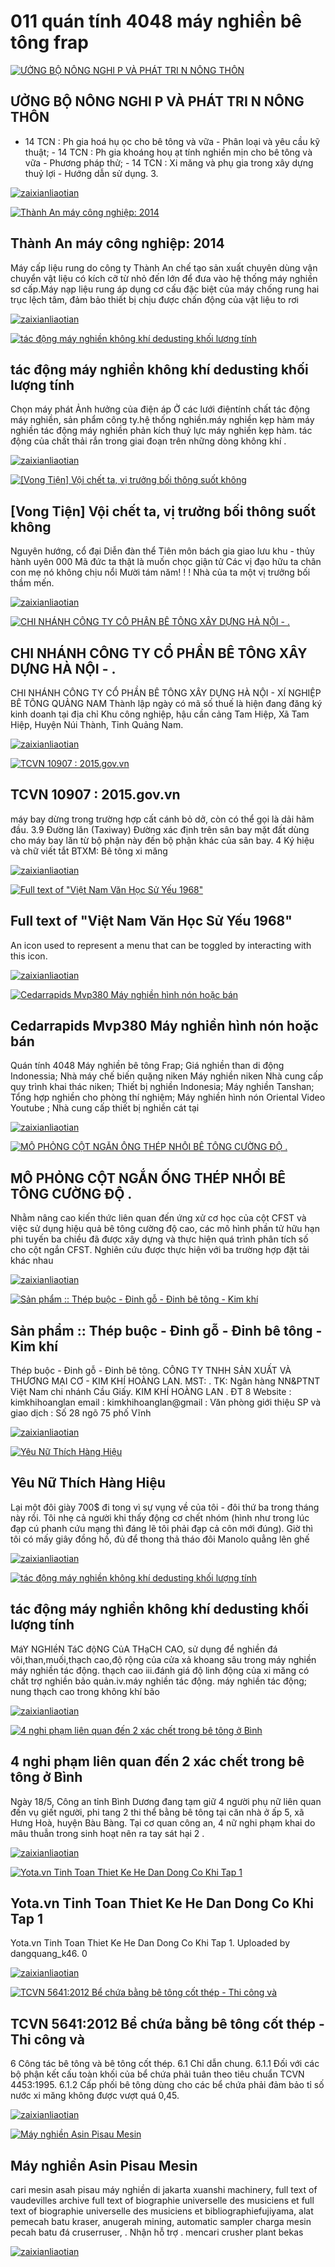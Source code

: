 # 011 quán tính 4048 máy nghiền bê tông frap
<a href="https://mnn.zoosnet.net/LR/Chatpre.aspx?id=MNN94995150&p=https://topgrinding.com/" target="_blank">![ƯỞNG BỘ NÔNG NGHI P VÀ PHÁT TRI N NÔNG THÔN](https://github.com/technlg/images/blob/main/24.jpg)</a>
## ƯỞNG BỘ NÔNG NGHI P VÀ PHÁT TRI N NÔNG THÔN
- 14 TCN : Ph gia hoá hụ ọc cho bê tông và vữa - Phân loại và yêu cầu kỹ thuật; - 14 TCN : Ph gia khoáng hoụ ạt tính nghiền mịn cho bê tông và vữa - Phương pháp thử; - 14 TCN : Xi măng và phụ gia trong xây dựng thuỷ lợi - Hướng dẫn sử dụng. 3.
<a href="https://mnn.zoosnet.net/LR/Chatpre.aspx?id=MNN94995150&p=https://topgrinding.com/" target="_blank"><img src="https://github.com/technlg/images/raw/main/chat11.jpg" alt="zaixianliaotian"/></a><a href="//whatsapp.shibangsoft.com/WhatsApp.php" ><img src="https://github.com/technlg/images/raw/main/chat11.png" alt=""></a>
<a href="https://mnn.zoosnet.net/LR/Chatpre.aspx?id=MNN94995150&p=https://topgrinding.com/" target="_blank">![Thành An máy công nghiệp: 2014](https://github.com/technlg/images/blob/main/47.jpg)</a>
## Thành An máy công nghiệp: 2014
Máy cấp liệu rung do công ty Thành An chế tạo sản xuất chuyên dùng vận chuyển vật liệu có kích cỡ từ nhỏ đến lớn để đưa vào hệ thống máy nghiền sơ cấp.Máy nạp liệu rung áp dụng cơ cấu đặc biệt của máy chống rung hai trục lệch tâm, đảm bảo thiết bị chịu được chấn động của vật liệu to rơi 
<a href="https://mnn.zoosnet.net/LR/Chatpre.aspx?id=MNN94995150&p=https://topgrinding.com/" target="_blank"><img src="https://github.com/technlg/images/raw/main/chat11.jpg" alt="zaixianliaotian"/></a><a href="//whatsapp.shibangsoft.com/WhatsApp.php" ><img src="https://github.com/technlg/images/raw/main/chat11.png" alt=""></a>
<a href="https://mnn.zoosnet.net/LR/Chatpre.aspx?id=MNN94995150&p=https://topgrinding.com/" target="_blank">![tác động máy nghiền không khí dedusting khối lượng tính ](https://github.com/technlg/images/blob/main/13.jpg)</a>
## tác động máy nghiền không khí dedusting khối lượng tính 
Chọn máy phát Ảnh hưởng của điện áp Ở các lưới điệntính chất tác động máy nghiền, sản phẩm công ty.hệ thống nghiền.máy nghiền kẹp hàm máy nghiền tác động máy nghiền phản kích thuỷ lực máy nghiền kẹp hàm. tác động của chất thải rắn trong giai đoạn trên những dòng không khí .
<a href="https://mnn.zoosnet.net/LR/Chatpre.aspx?id=MNN94995150&p=https://topgrinding.com/" target="_blank"><img src="https://github.com/technlg/images/raw/main/chat11.jpg" alt="zaixianliaotian"/></a><a href="//whatsapp.shibangsoft.com/WhatsApp.php" ><img src="https://github.com/technlg/images/raw/main/chat11.png" alt=""></a>
<a href="https://mnn.zoosnet.net/LR/Chatpre.aspx?id=MNN94995150&p=https://topgrinding.com/" target="_blank">![[Vong Tiện] Vội chết ta, vị trưởng bối thông suốt không ](https://github.com/technlg/images/blob/main/14.jpg)</a>
## [Vong Tiện] Vội chết ta, vị trưởng bối thông suốt không 
 Nguyên hướng, cổ đại Diễn đàn thể Tiên môn bách gia giao lưu khu - thủy hành uyên 000 Mã đức ta thật là muốn chọc giận tử Các vị đạo hữu ta chân con mẹ nó không chịu nổi Mười tám năm! ! ! Nhà của ta một vị trưởng bối thầm mến.
<a href="https://mnn.zoosnet.net/LR/Chatpre.aspx?id=MNN94995150&p=https://topgrinding.com/" target="_blank"><img src="https://github.com/technlg/images/raw/main/chat11.jpg" alt="zaixianliaotian"/></a><a href="//whatsapp.shibangsoft.com/WhatsApp.php" ><img src="https://github.com/technlg/images/raw/main/chat11.png" alt=""></a>
<a href="https://mnn.zoosnet.net/LR/Chatpre.aspx?id=MNN94995150&p=https://topgrinding.com/" target="_blank">![CHI NHÁNH CÔNG TY CỔ PHẦN BÊ TÔNG XÂY DỰNG HÀ NỘI - .](https://github.com/technlg/images/blob/main/9.jpg)</a>
## CHI NHÁNH CÔNG TY CỔ PHẦN BÊ TÔNG XÂY DỰNG HÀ NỘI - .
CHI NHÁNH CÔNG TY CỔ PHẦN BÊ TÔNG XÂY DỰNG HÀ NỘI - XÍ NGHIỆP BÊ TÔNG QUẢNG NAM Thành lập ngày có mã số thuế là hiện đang đăng ký kinh doanh tại địa chỉ Khu công nghiệp, hậu cần cảng Tam Hiệp, Xã Tam Hiệp, Huyện Núi Thành, Tỉnh Quảng Nam.
<a href="https://mnn.zoosnet.net/LR/Chatpre.aspx?id=MNN94995150&p=https://topgrinding.com/" target="_blank"><img src="https://github.com/technlg/images/raw/main/chat11.jpg" alt="zaixianliaotian"/></a><a href="//whatsapp.shibangsoft.com/WhatsApp.php" ><img src="https://github.com/technlg/images/raw/main/chat11.png" alt=""></a>
<a href="https://mnn.zoosnet.net/LR/Chatpre.aspx?id=MNN94995150&p=https://topgrinding.com/" target="_blank">![TCVN 10907 : 2015.gov.vn](https://github.com/technlg/images/blob/main/49.jpg)</a>
## TCVN 10907 : 2015.gov.vn
máy bay dừng trong trường hợp cất cánh bỏ dở, còn có thể gọi là dải hãm đầu. 3.9 Đường lăn (Taxiway) Đường xác định trên sân bay mặt đất dùng cho máy bay lăn từ bộ phận này đến bộ phận khác của sân bay. 4 Ký hiệu và chữ viết tắt BTXM: Bê tông xi măng
<a href="https://mnn.zoosnet.net/LR/Chatpre.aspx?id=MNN94995150&p=https://topgrinding.com/" target="_blank"><img src="https://github.com/technlg/images/raw/main/chat11.jpg" alt="zaixianliaotian"/></a><a href="//whatsapp.shibangsoft.com/WhatsApp.php" ><img src="https://github.com/technlg/images/raw/main/chat11.png" alt=""></a>
<a href="https://mnn.zoosnet.net/LR/Chatpre.aspx?id=MNN94995150&p=https://topgrinding.com/" target="_blank">![Full text of "Việt Nam Văn Học Sử Yếu 1968"](https://github.com/technlg/images/blob/main/59.jpg)</a>
## Full text of "Việt Nam Văn Học Sử Yếu 1968"
An icon used to represent a menu that can be toggled by interacting with this icon.
<a href="https://mnn.zoosnet.net/LR/Chatpre.aspx?id=MNN94995150&p=https://topgrinding.com/" target="_blank"><img src="https://github.com/technlg/images/raw/main/chat11.jpg" alt="zaixianliaotian"/></a><a href="//whatsapp.shibangsoft.com/WhatsApp.php" ><img src="https://github.com/technlg/images/raw/main/chat11.png" alt=""></a>
<a href="https://mnn.zoosnet.net/LR/Chatpre.aspx?id=MNN94995150&p=https://topgrinding.com/" target="_blank">![Cedarrapids Mvp380 Máy nghiền hình nón hoặc bán](https://github.com/technlg/images/blob/main/26.jpg)</a>
## Cedarrapids Mvp380 Máy nghiền hình nón hoặc bán
Quán tính 4048 Máy nghiền bê tông Frap; Giá nghiền than di động Indonessia; Nhà máy chế biến quặng niken Máy nghiền niken Nhà cung cấp quy trình khai thác niken; Thiết bị nghiền Indonesia; Máy nghiền Tanshan; Tổng hợp nghiền cho phòng thí nghiệm; Máy nghiền hình nón Oriental Video Youtube ; Nhà cung cấp thiết bị nghiền cát tại 
<a href="https://mnn.zoosnet.net/LR/Chatpre.aspx?id=MNN94995150&p=https://topgrinding.com/" target="_blank"><img src="https://github.com/technlg/images/raw/main/chat11.jpg" alt="zaixianliaotian"/></a><a href="//whatsapp.shibangsoft.com/WhatsApp.php" ><img src="https://github.com/technlg/images/raw/main/chat11.png" alt=""></a>
<a href="https://mnn.zoosnet.net/LR/Chatpre.aspx?id=MNN94995150&p=https://topgrinding.com/" target="_blank">![MÔ PHỎNG CỘT NGẮN ỐNG THÉP NHỒI BÊ TÔNG CƯỜNG ĐỘ .](https://github.com/technlg/images/blob/main/35.jpg)</a>
## MÔ PHỎNG CỘT NGẮN ỐNG THÉP NHỒI BÊ TÔNG CƯỜNG ĐỘ .
Nhằm nâng cao kiến thức liên quan đến ứng xử cơ học của cột CFST và việc sử dụng hiệu quả bê tông cường độ cao, các mô hình phần tử hữu hạn phi tuyến ba chiều đã được xây dựng và thực hiện quá trình phân tích số cho cột ngắn CFST. Nghiên cứu được thực hiện với ba trường hợp đặt tải khác nhau
<a href="https://mnn.zoosnet.net/LR/Chatpre.aspx?id=MNN94995150&p=https://topgrinding.com/" target="_blank"><img src="https://github.com/technlg/images/raw/main/chat11.jpg" alt="zaixianliaotian"/></a><a href="//whatsapp.shibangsoft.com/WhatsApp.php" ><img src="https://github.com/technlg/images/raw/main/chat11.png" alt=""></a>
<a href="https://mnn.zoosnet.net/LR/Chatpre.aspx?id=MNN94995150&p=https://topgrinding.com/" target="_blank">![Sản phẩm :: Thép buộc - Đinh gỗ - Đinh bê tông - Kim khí ](https://github.com/technlg/images/blob/main/32.jpg)</a>
## Sản phẩm :: Thép buộc - Đinh gỗ - Đinh bê tông - Kim khí 
Thép buộc - Đinh gỗ - Đinh bê tông. CÔNG TY TNHH SẢN XUẤT VÀ THƯƠNG MẠI CƠ - KIM KHÍ HOÀNG LAN. MST: . TK: Ngân hàng NN&PTNT Việt Nam chi nhánh Cầu Giấy. KIM KHÍ HOÀNG LAN . ĐT 8 Website : kimkhihoanglan email : kimkhihoanglan@gmail : Văn phòng giới thiệu SP và giao dịch : Số 28 ngõ 75 phố Vĩnh 
<a href="https://mnn.zoosnet.net/LR/Chatpre.aspx?id=MNN94995150&p=https://topgrinding.com/" target="_blank"><img src="https://github.com/technlg/images/raw/main/chat11.jpg" alt="zaixianliaotian"/></a><a href="//whatsapp.shibangsoft.com/WhatsApp.php" ><img src="https://github.com/technlg/images/raw/main/chat11.png" alt=""></a>
<a href="https://mnn.zoosnet.net/LR/Chatpre.aspx?id=MNN94995150&p=https://topgrinding.com/" target="_blank">![Yêu Nữ Thích Hàng Hiệu](https://github.com/technlg/images/blob/main/12.jpg)</a>
## Yêu Nữ Thích Hàng Hiệu
Lại một đôi giày 700$ đi tong vì sự vụng về của tôi - đôi thứ ba trong tháng này rồi. Tôi nhẹ cả người khi thấy động cơ chết nhóm (hình như trong lúc đạp cú phanh cứu mạng thì đáng lẽ tôi phải đạp cả côn mới đúng). Giờ thì tôi có mấy giây đồng hồ, đủ để thong thả tháo đôi Manolo quẳng lên ghế 
<a href="https://mnn.zoosnet.net/LR/Chatpre.aspx?id=MNN94995150&p=https://topgrinding.com/" target="_blank"><img src="https://github.com/technlg/images/raw/main/chat11.jpg" alt="zaixianliaotian"/></a><a href="//whatsapp.shibangsoft.com/WhatsApp.php" ><img src="https://github.com/technlg/images/raw/main/chat11.png" alt=""></a>
<a href="https://mnn.zoosnet.net/LR/Chatpre.aspx?id=MNN94995150&p=https://topgrinding.com/" target="_blank">![tác động máy nghiền không khí dedusting khối lượng tính ](https://github.com/technlg/images/blob/main/51.jpg)</a>
## tác động máy nghiền không khí dedusting khối lượng tính 
MáY NGHIềN TáC độNG CủA THạCH CAO, sử dụng để nghiền đá vôi,than,muối,thạch cao,độ rộng của cửa xả khoang sâu trong máy nghiền máy nghiền tác động. thạch cao iii.đánh giá độ linh động của xi măng có chất trợ nghiền bảo quản.iv.máy nghiền tác động. máy nghiền tác động; nung thạch cao trong không khí bão 
<a href="https://mnn.zoosnet.net/LR/Chatpre.aspx?id=MNN94995150&p=https://topgrinding.com/" target="_blank"><img src="https://github.com/technlg/images/raw/main/chat11.jpg" alt="zaixianliaotian"/></a><a href="//whatsapp.shibangsoft.com/WhatsApp.php" ><img src="https://github.com/technlg/images/raw/main/chat11.png" alt=""></a>
<a href="https://mnn.zoosnet.net/LR/Chatpre.aspx?id=MNN94995150&p=https://topgrinding.com/" target="_blank">![4 nghi phạm liên quan đến 2 xác chết trong bê tông ở Bình ](https://github.com/technlg/images/blob/main/39.jpg)</a>
## 4 nghi phạm liên quan đến 2 xác chết trong bê tông ở Bình 
Ngày 18/5, Công an tỉnh Bình Dương đang tạm giữ 4 người phụ nữ liên quan đến vụ giết người, phi tang 2 thi thể bằng bê tông tại căn nhà ở ấp 5, xã Hưng Hoà, huyện Bàu Bàng. Tại cơ quan công an, 4 nữ nghi phạm khai do mâu thuẫn trong sinh hoạt nên ra tay sát hại 2 .
<a href="https://mnn.zoosnet.net/LR/Chatpre.aspx?id=MNN94995150&p=https://topgrinding.com/" target="_blank"><img src="https://github.com/technlg/images/raw/main/chat11.jpg" alt="zaixianliaotian"/></a><a href="//whatsapp.shibangsoft.com/WhatsApp.php" ><img src="https://github.com/technlg/images/raw/main/chat11.png" alt=""></a>
<a href="https://mnn.zoosnet.net/LR/Chatpre.aspx?id=MNN94995150&p=https://topgrinding.com/" target="_blank">![Yota.vn Tinh Toan Thiet Ke He Dan Dong Co Khi Tap 1](https://github.com/technlg/images/blob/main/37.jpg)</a>
## Yota.vn Tinh Toan Thiet Ke He Dan Dong Co Khi Tap 1
Yota.vn Tinh Toan Thiet Ke He Dan Dong Co Khi Tap 1. Uploaded by dangquang_k46. 0 
<a href="https://mnn.zoosnet.net/LR/Chatpre.aspx?id=MNN94995150&p=https://topgrinding.com/" target="_blank"><img src="https://github.com/technlg/images/raw/main/chat11.jpg" alt="zaixianliaotian"/></a><a href="//whatsapp.shibangsoft.com/WhatsApp.php" ><img src="https://github.com/technlg/images/raw/main/chat11.png" alt=""></a>
<a href="https://mnn.zoosnet.net/LR/Chatpre.aspx?id=MNN94995150&p=https://topgrinding.com/" target="_blank">![TCVN 5641:2012 Bể chứa bằng bê tông cốt thép - Thi công và ](https://github.com/technlg/images/blob/main/48.jpg)</a>
## TCVN 5641:2012 Bể chứa bằng bê tông cốt thép - Thi công và 
6 Công tác bê tông và bê tông cốt thép. 6.1 Chỉ dẫn chung. 6.1.1 Đối với các bộ phận kết cấu toàn khối của bể chứa phải tuân theo tiêu chuẩn TCVN 4453:1995. 6.1.2 Cấp phối bê tông dùng cho các bể chứa phải đảm bảo tỉ số nước xi măng không được vượt quá 0,45.
<a href="https://mnn.zoosnet.net/LR/Chatpre.aspx?id=MNN94995150&p=https://topgrinding.com/" target="_blank"><img src="https://github.com/technlg/images/raw/main/chat11.jpg" alt="zaixianliaotian"/></a><a href="//whatsapp.shibangsoft.com/WhatsApp.php" ><img src="https://github.com/technlg/images/raw/main/chat11.png" alt=""></a>
<a href="https://mnn.zoosnet.net/LR/Chatpre.aspx?id=MNN94995150&p=https://topgrinding.com/" target="_blank">![Máy nghiền Asin Pisau Mesin](https://github.com/technlg/images/blob/main/20.jpg)</a>
## Máy nghiền Asin Pisau Mesin
cari mesin asah pisau máy nghiền di jakarta xuanshi machinery, full text of vaudevilles archive full text of biographie universelle des musiciens et full text of biographie universelle des musiciens et bibliographiefujiyama, alat pemecah batu kraser, anugerah mining, automatic sampler charga mesin pecah batu đá cruserruser, . Nhận hỗ trợ . mencari crusher plant bekas 
<a href="https://mnn.zoosnet.net/LR/Chatpre.aspx?id=MNN94995150&p=https://topgrinding.com/" target="_blank"><img src="https://github.com/technlg/images/raw/main/chat11.jpg" alt="zaixianliaotian"/></a><a href="//whatsapp.shibangsoft.com/WhatsApp.php" ><img src="https://github.com/technlg/images/raw/main/chat11.png" alt=""></a>

